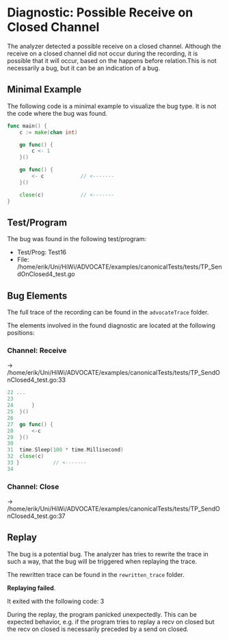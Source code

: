 # Diagnostic: Possible Receive on Closed Channel

The analyzer detected a possible receive on a closed channel.
Although the receive on a closed channel did not occur during the recording, it is possible that it will occur, based on the happens before relation.This is not necessarily a bug, but it can be an indication of a bug.

## Minimal Example
The following code is a minimal example to visualize the bug type. It is not the code where the bug was found.

```go
func main() {
    c := make(chan int)

    go func() {
        c <- 1
    }()

    go func() {
        <- c            // <-------
    }()

    close(c)            // <-------
}
```

## Test/Program
The bug was found in the following test/program:

- Test/Prog:  Test16
- File:  /home/erik/Uni/HiWi/ADVOCATE/examples/canonicalTests/tests/TP_SendOnClosed4_test.go

## Bug Elements
The full trace of the recording can be found in the `advocateTrace` folder.

The elements involved in the found diagnostic are located at the following positions:

###  Channel: Receive
-> /home/erik/Uni/HiWi/ADVOCATE/examples/canonicalTests/tests/TP_SendOnClosed4_test.go:33
```go
22 ...
23 
24 		}
25 	}()
26 
27 	go func() {
28 		<-c
29 	}()
30 
31 	time.Sleep(100 * time.Millisecond)
32 	close(c)
33 }           // <-------
34 
```


###  Channel: Close
-> /home/erik/Uni/HiWi/ADVOCATE/examples/canonicalTests/tests/TP_SendOnClosed4_test.go:37


## Replay
The bug is a potential bug.
The analyzer has tries to rewrite the trace in such a way, that the bug will be triggered when replaying the trace.

The rewritten trace can be found in the `rewritten_trace` folder.

**Replaying failed**.

It exited with the following code: 3

During the replay, the program panicked unexpectedly.
This can be expected behavior, e.g. if the program tries to replay a recv on closed but the recv on closed is necessarily preceded by a send on closed.

